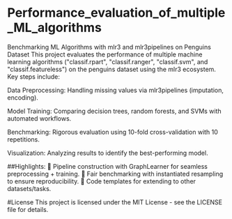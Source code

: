 # Performance_evaluation_of_multiple_ML_algorithms
Benchmarking ML Algorithms with mlr3 and mlr3pipelines on Penguins Dataset
This project evaluates the performance of multiple machine learning algorithms ("classif.rpart", "classif.ranger", "classif.svm", and "classif.featureless") on the penguins dataset using the mlr3 ecosystem. Key steps include:

Data Preprocessing: Handling missing values via mlr3pipelines (imputation, encoding).

Model Training: Comparing decision trees, random forests, and SVMs with automated workflows.

Benchmarking: Rigorous evaluation using 10-fold cross-validation with 10 repetitions.

Visualization: Analyzing results to identify the best-performing model.

##Highlights:
🔹 Pipeline construction with GraphLearner for seamless preprocessing + training.
🔹 Fair benchmarking with instantiated resampling to ensure reproducibility.
🔹 Code templates for extending to other datasets/tasks.

#License
This project is licensed under the MIT License - see the LICENSE file for details.

